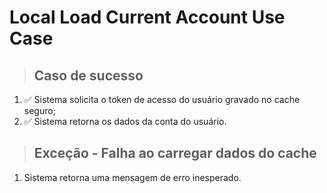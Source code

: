 # Local Load Current Account Use Case

> ## Caso de sucesso
1. ✅ Sistema solicita o token de acesso do usuário gravado no cache seguro;
2. ✅ Sistema retorna os dados da conta do usuário.

> ## Exceção - Falha ao carregar dados do cache
1. Sistema retorna uma mensagem de erro inesperado.
